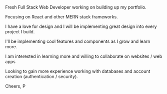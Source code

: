 Fresh Full Stack Web Developer working on building up my portfolio.

Focusing on React and other MERN stack frameworks.

I have a love for design and I will be implementing great design into every project I build.

I'll be implementing cool features and components as I grow and learn more.

I am interested in learning more and willing to collaborate on websites / web apps

Looking to gain more experience working with databases and account creation (authentication / security).

Cheers, P
